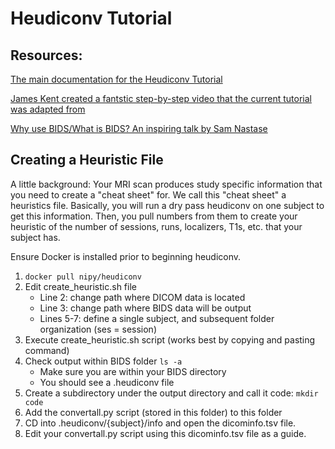 # Heudiconv Tutorial

## Resources:
[The main documentation for the Heudiconv Tutorial](https://neuroimaging-core-docs.readthedocs.io/en/latest/pages/heudiconv.html)

[James Kent created a fantstic step-by-step video that the current tutorial was adapted from](https://www.youtube.com/watch?v=O1kZAuR7E00)

[Why use BIDS/What is BIDS? An inspiring talk by Sam Nastase](https://docs.google.com/presentation/d/11MeS72TRLTiEwX4EbjWj84IFCTAmMJIawZF3VCLWLjA/edit#slide=id.g89c2127f6e_0_478)

## Creating a Heuristic File
A little background: Your MRI scan produces study specific information that you need to create a "cheat sheet" for. We call this "cheat sheet" a heuristics file. Basically, you will run a dry pass heudiconv on one subject to get this information. Then, you pull numbers from them to create your heuristic of the number of sessions, runs, localizers, T1s, etc. that your subject has. 

Ensure Docker is installed prior to beginning heudiconv.
1. ```docker pull nipy/heudiconv```
2. Edit create_heuristic.sh file
    - Line 2: change path where DICOM data is located
    - Line 3: change path where BIDS data will be output
   - Lines 5-7: define a single subject, and subsequent folder organization (ses = session)
3. Execute create_heuristic.sh script (works best by copying and pasting command)
4. Check output within BIDS folder ```ls -a```
    - Make sure you are within your BIDS directory
    - You should see a .heudiconv file
5. Create a subdirectory under the output directory and call it code: ```mkdir code```
6. Add the convertall.py script (stored in this folder) to this folder
7. CD into .heudiconv/{subject}/info and open the dicominfo.tsv file.
8. Edit your convertall.py script using this dicominfo.tsv file as a guide.
